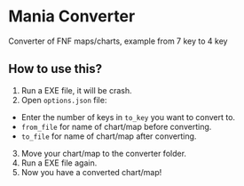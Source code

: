 # Mania Converter
Converter of FNF maps/charts, example from 7 key to 4 key

## How to use this?
1. Run a EXE file, it will be crash.
2. Open `options.json` file:
- Enter the number of keys in `to_key` you want to convert to.
- `from_file` for name of chart/map before converting.
- `to_file` for name of chart/map after converting.
3. Move your chart/map to the converter folder.
4. Run a EXE file again.
5. Now you have a converted chart/map!